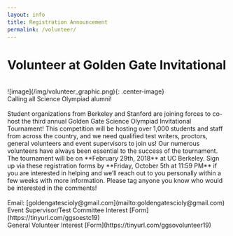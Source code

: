 ```yaml
---
layout: info
title: Registration Announcement
permalink: /volunteer/
---
```


# Volunteer at Golden Gate Invitational
<br>
	![image](/img/volunteer_graphic.png){: .center-image}
	<br>Calling all Science Olympiad alumni!
	<br>
	<br>Student organizations from Berkeley and Stanford are joining forces to co-host the third annual Golden Gate Science Olympiad Invitational Tournament! This competition will be hosting over 1,000 students and staff from across the country, and we need qualified test writers, proctors, general volunteers and event supervisors to join us! Our numerous volunteers have always been essential to the success of the tournament. The tournament will be on **February 29th, 2018** at UC Berkeley. Sign up via these registration forms by **Friday, October 5th at 11:59 PM** if you are interested in helping and we’ll reach out to you personally within a few weeks with more information. Please tag anyone you know who would be interested in the comments!
	<br>
	<br>Email: [goldengatescioly@gmail.com](mailto:goldengatescioly@gmail.com)
	<br>Event Supervisor/Test Committee Interest [Form](https://tinyurl.com/ggsoestc19)
	<br>General Volunteer Interest [Form](https://tinyurl.com/ggsovolunteer19)